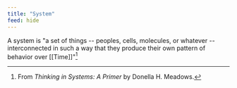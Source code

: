 ```yaml
---
title: "System"
feed: hide
---
```


A system is "a set of things -- peoples, cells, molecules, or whatever -- interconnected in such a way that they produce their own pattern of behavior over [[Time]]"[^definition]

[^definition]: From _Thinking in Systems: A Primer_ by Donella H. Meadows.